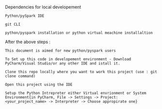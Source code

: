 Dependencies for local developement

    Python/pySpark IDE

    git CLI

    python/pyspark installation or python virtual meachine installaltion

After the above steps : 

    This document is aimed for new python/pyspark users

    To Set up this code in developement environment - Download PyCharm/Visual Studio/or any other IDE and istall it.

    Clone this repo locally where you want to work this project (use : git clone command) 

    Open this project using the IDE

    Setup the Python Intrepreter either Virtual envrionment or System Environment{in PyCharm, File -> Settings -> Project:<your_project_name> -> Interpreter -> Choose appropirate one}
